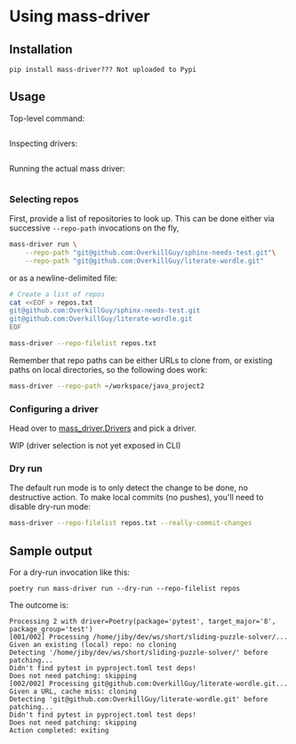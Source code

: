 # Using mass-driver


## Installation

```
pip install mass-driver??? Not uploaded to Pypi
```

## Usage

Top-level command:

```{program-output} poetry run mass-driver --help
```

Inspecting drivers:

```{program-output} poetry run mass-driver drivers --help
```

Running the actual mass driver:

```{program-output} poetry run mass-driver run --help
```


### Selecting repos

First, provide a list of repositories to look up.
This can be done either via successive `--repo-path` invocations on the fly,
```sh
mass-driver run \
    --repo-path "git@github.com:OverkillGuy/sphinx-needs-test.git"\
    --repo-path "git@github.com:OverkillGuy/literate-wordle.git"
```
 or
as a newline-delimited file:
```sh
# Create a list of repos
cat <<EOF > repos.txt
git@github.com:OverkillGuy/sphinx-needs-test.git
git@github.com:OverkillGuy/literate-wordle.git
EOF

mass-driver --repo-filelist repos.txt
```

Remember that repo paths can be either URLs to clone from, or existing paths on
local directories, so the following does work:

```sh
mass-driver --repo-path ~/workspace/java_project2
```
### Configuring a driver


Head over to [mass_driver.Drivers](autoapi/mass_driver/drivers/index) and pick
a driver.

WIP (driver selection is not yet exposed in CLI)


### Dry run

The default run mode is to only detect the change to be done, no destructive
action.
To make local commits (no pushes), you'll need to disable dry-run mode:

```sh
mass-driver --repo-filelist repos.txt --really-commit-changes
```

## Sample output

For a dry-run invocation like this:
```shell
poetry run mass-driver run --dry-run --repo-filelist repos
```

The outcome is:
```{code-block} none
Processing 2 with driver=Poetry(package='pytest', target_major='8', package_group='test')
[001/002] Processing /home/jiby/dev/ws/short/sliding-puzzle-solver/...
Given an existing (local) repo: no cloning
Detecting '/home/jiby/dev/ws/short/sliding-puzzle-solver/' before patching...
Didn't find pytest in pyproject.toml test deps!
Does not need patching: skipping
[002/002] Processing git@github.com:OverkillGuy/literate-wordle.git...
Given a URL, cache miss: cloning
Detecting 'git@github.com:OverkillGuy/literate-wordle.git' before patching...
Didn't find pytest in pyproject.toml test deps!
Does not need patching: skipping
Action completed: exiting
```
